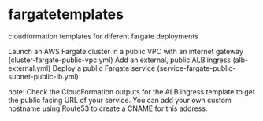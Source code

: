 # fargatetemplates
cloudformation templates for diferent fargate deployments


Launch an AWS Fargate cluster in a public VPC with an internet gateway 
(cluster-fargate-public-vpc.yml)
Add an external, public ALB ingress
(alb-external.yml)
Deploy a public Fargate service
(service-fargate-public-subnet-public-lb.yml)


note: Check the CloudFormation outputs for the ALB ingress template to get the public facing URL of your service. You can add your own custom hostname using Route53 to create a CNAME for this address.
